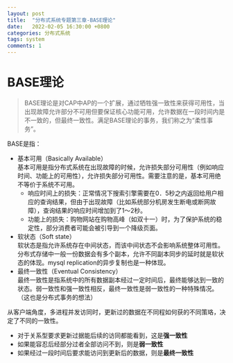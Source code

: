 ```yaml
---
layout: post
title:  "分布式系统专题第三章-BASE理论"
date:   2022-02-05 16:30:00 +0800
categories: 分布式系统
tags: system
comments: 1
---
```

# BASE理论
> BASE理论是对CAP中AP的一个扩展，通过牺牲强一致性来获得可用性，当出现故障允许部分不可用但要保证核心功能可用，允许数据在一段时间内是不一致的，但最终一致性。满足BASE理论的事务，我们称之为“柔性事务”。


BASE是指：
* 基本可用（Basically Available）  
  基本可用是指分布式系统在出现故障的时候，允许损失部分可用性（例如响应时间、功能上的可用性），允许损失部分可用性。需要注意的是，基本可用绝不等价于系统不可用。
  * 响应时间上的损失：正常情况下搜索引擎需要在0．5秒之内返回给用户相应的查询结果，但由于出现故障（比如系统部分机房发生断电或断网故障），查询结果的响应时间增加到了1～2秒。
  * 功能上的损失：购物网站在购物高峰（如双十一）时，为了保护系统的稳定性，部分消费者可能会被引导到一个降级页面。
* 软状态（Soft state）  
  软状态是指允许系统存在中间状态，而该中间状态不会影响系统整体可用性。分布式存储中一般一份数据会有多个副本，允许不同副本同步的延时就是软状态的体现。mysql replication的异步复制也是一种体现。
* 最终一致性（Eventual Consistency）  
  最终一致性是指系统中的所有数据副本经过一定时间后，最终能够达到一致的状态。弱一致性和强一致性相反，最终一致性是弱一致性的一种特殊情况。（这也是分布式事务的想法）

从客户端角度，多进程并发访同时，更新过的数据在不同程如何获的不同策珞，决定了不同的一致性。
* 对于关系型要求更新过据能后续的访同都能看到，这是**强一致性**
* 如果能容忍后经部分过者全部访问不到，则是**弱一致性**
* 如果经过一段时间后要求能访问到更新后的数据，则是**最终一致性**